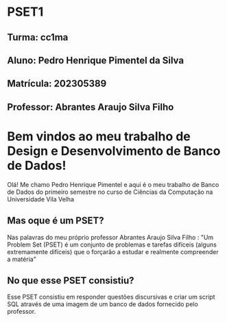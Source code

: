 # PSET1
## Turma: cc1ma
## Aluno: Pedro Henrique Pimentel da Silva 
## Matrícula: 202305389
## Professor: Abrantes Araujo Silva Filho



# Bem vindos ao meu trabalho de Design e Desenvolvimento de Banco de Dados!

Olá! Me chamo Pedro Henrique Pimentel e aqui é o meu trabalho de Banco de Dados do primeiro semestre no curso de Ciências da Computação na Universidade Vila Velha

## Mas oque é um PSET?

Nas palavras do meu próprio professor Abrantes Araujo Silva Filho : 
"Um Problem Set (PSET) é um conjunto de problemas e tarefas difíceis (alguns extremamente difíceis) que o forçarão a estudar e realmente compreender a matéria"

## No que esse PSET consistiu?
Esse PSET consistiu em responder questôes discursivas e criar um script SQL através de uma imagem de um banco de dados fornecido pelo professor.
